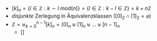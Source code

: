- $[k]_{n}=\lbrace l\in\mathbb{Z}:k\sim l\ mod(n)\rbrace=\lbrace l\in\mathbb{Z}:k-l\in\mathbb{Z}\rbrace=k+n\mathbb{Z}$
- *disjunkte* Zerlegung in Äquivalenzklassen ($[0]_2\cap[1]_2=\varnothing$)
- $\mathbb{Z}=\uplus_{k=0}^{n-1}[k]_{n}=[0]_{n}\uplus[1]_{n}\uplus...\uplus[n-1]_{n}$
	- $[]$